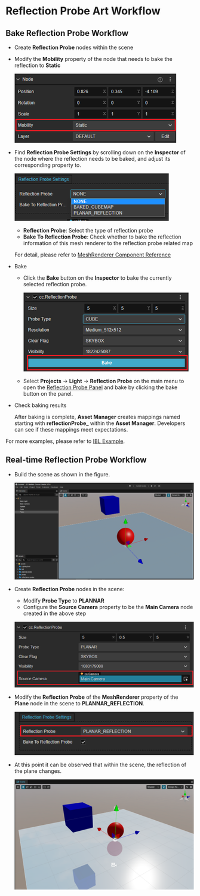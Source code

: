 # Reflection Probe Art Workflow

## Bake Reflection Probe Workflow

- Create **Reflection Probe** nodes within the scene

- Modify the **Mobility** property of the node that needs to bake the reflection to **Static**

    ![static](reflection-probe/static.png)

- Find **Reflection Probe Settings** by scrolling down on the **Inspector** of the node where the reflection needs to be baked, and adjust its corresponding property to.

    ![setting](reflection-probe/mesh-renderer-reflect-probe.png)

    - **Reflection Probe**: Select the type of reflection probe
    - **Bake To Reflection Probe**: Check whether to bake the reflection information of this mesh renderer to the reflection probe related map

    For detail, please refer to [MeshRenderer Component Reference](../../../../engine/renderable/model-component.md)

- Bake

    - Click the **Bake** button on the **Inspector** to bake the currently selected reflection probe.

        ![bake](reflection-probe/bake.png)

    - Select **Projects** -> **Light** -> **Reflection Probe** on the main menu to open the [Reflection Probe Panel](reflection-probe-panel.md) and bake by clicking the bake button on the panel.

- Check baking results

    After baking is complete, **Asset Manager** creates mappings named starting with **reflectionProbe_** within the **Asset Manager**. Developers can see if these mappings meet expectations.

For more examples, please refer to [IBL Example](example.md).

## Real-time Reflection Probe Workflow

- Build the scene as shown in the figure.

    ![scene](reflection-probe/plannar-scene.png)

- Create **Reflection Probe** nodes in the scene:

    - Modify **Probe Type** to **PLANNAR**
    - Configure the **Source Camera** property to be the **Main Camera** node created in the above step

    ![inspector](reflection-probe/plannar-probe-property.png)

- Modify the **Reflection Probe** of the **MeshRenderer** property of the **Plane** node in the scene to **PLANNAR_REFLECTION**.

    ![inspector](reflection-probe/plane-reflection-probe-property.png)

- At this point it can be observed that within the scene, the reflection of the plane changes.

    ![plannar-reflection-result](reflection-probe/plannar-reflection-result.png)
